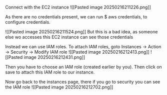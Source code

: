 Connect with the EC2 instance
![[Pasted image 20250216211226.png]]

As there are no credentials present, we can run $ aws credentials, to configure credentials. 

![[Pasted image 20250216211524.png]]
But this is a bad idea, as someone else wo accesses this EC2 instance can see those credentials

Instead we can use IAM roles.
To attach IAM roles, goto Instances -> Action -> Security -> Modify IAM role
![[Pasted image 20250216212413.png]]
![[Pasted image 20250216212431.png]]

Then you have to choose an IAM role (created earlier by you). Then click on save to attach this IAM role to our instance.

Now go back to the instances page, there if you go to security you can see the IAM role
![[Pasted image 20250216212702.png]]


